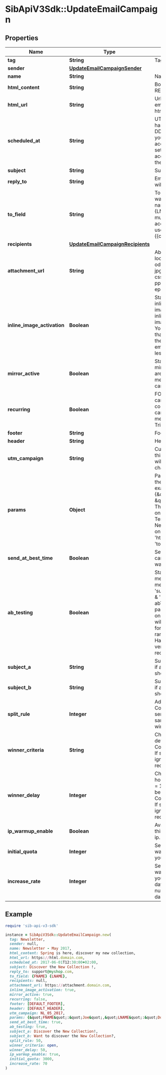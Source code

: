 # SibApiV3Sdk::UpdateEmailCampaign

## Properties

| Name | Type | Description | Notes |
| ---- | ---- | ----------- | ----- |
| **tag** | **String** | Tag of the campaign | [optional] |
| **sender** | [**UpdateEmailCampaignSender**](UpdateEmailCampaignSender.md) |  | [optional] |
| **name** | **String** | Name of the campaign | [optional] |
| **html_content** | **String** | Body of the message (HTML version). REQUIRED if htmlUrl is empty | [optional] |
| **html_url** | **String** | Url which contents the body of the email message. REQUIRED if htmlContent is empty | [optional] |
| **scheduled_at** | **String** | UTC date-time on which the campaign has to run (YYYY-MM-DDTHH:mm:ss.SSSZ). Prefer to pass your timezone in date-time format for accurate result. If sendAtBestTime is set to true, your campaign will be sent according to the date passed (ignoring the time part). | [optional] |
| **subject** | **String** | Subject of the campaign | [optional] |
| **reply_to** | **String** | Email on which campaign recipients will be able to reply to | [optional] |
| **to_field** | **String** | To personalize the «To» Field. If you want to include the first name and last name of your recipient, add {FNAME} {LNAME}. These contact attributes must already exist in your SendinBlue account. If input parameter &#39;params&#39; used please use {{contact.FNAME}} {{contact.LNAME}} for personalization | [optional] |
| **recipients** | [**UpdateEmailCampaignRecipients**](UpdateEmailCampaignRecipients.md) |  | [optional] |
| **attachment_url** | **String** | Absolute url of the attachment (no local file). Extension allowed: xlsx, xls, ods, docx, docm, doc, csv, pdf, txt, gif, jpg, jpeg, png, tif, tiff, rtf, bmp, cgm, css, shtml, html, htm, zip, xml, ppt, pptx, tar, ez, ics, mobi, msg, pub and eps | [optional] |
| **inline_image_activation** | **Boolean** | Status of inline image. inlineImageActivation &#x3D; false means image can’t be embedded, &amp; inlineImageActivation &#x3D; true means image can be embedded, in the email. You cannot send a campaign of more than 4MB with images embedded in the email. Campaigns with the images embedded in the email must be sent to less than 5000 contacts. | [optional][default to false] |
| **mirror_active** | **Boolean** | Status of mirror links in campaign. mirrorActive &#x3D; false means mirror links are deactivated, &amp; mirrorActive &#x3D; true means mirror links are activated, in the campaign | [optional] |
| **recurring** | **Boolean** | FOR TRIGGER ONLY ! Type of trigger campaign.recurring &#x3D; false means contact can receive the same Trigger campaign only once, &amp; recurring &#x3D; true means contact can receive the same Trigger campaign several times | [optional][default to false] |
| **footer** | **String** | Footer of the email campaign | [optional] |
| **header** | **String** | Header of the email campaign | [optional] |
| **utm_campaign** | **String** | Customize the utm_campaign value. If this field is empty, the campaign name will be used. Only alphanumeric characters and spaces are allowed | [optional] |
| **params** | **Object** | Pass the set of attributes to customize the type &#39;classic&#39; campaign. For example, {\&quot;FNAME\&quot;:\&quot;Joe\&quot;, \&quot;LNAME\&quot;:\&quot;Doe\&quot;}. The &#39;params&#39; field will get updated, only if the campaign is in New Template Language, else ignored. The New Template Language is dependent on the values of &#39;subject&#39;, &#39;htmlContent/htmlUrl&#39;, &#39;sender.name&#39; &amp; &#39;toField&#39; | [optional] |
| **send_at_best_time** | **Boolean** | Set this to true if you want to send your campaign at best time. Note:- if true, warmup ip will be disabled. | [optional] |
| **ab_testing** | **Boolean** | Status of A/B Test. abTesting &#x3D; false means it is disabled, &amp; abTesting &#x3D; true means it is enabled. &#39;subjectA&#39;, &#39;subjectB&#39;, &#39;splitRule&#39;, &#39;winnerCriteria&#39; &amp; &#39;winnerDelay&#39; will be considered if abTesting is set to true. &#39;subject&#39; if passed is ignored.  Can be set to true only if &#39;sendAtBestTime&#39; is &#39;false&#39;. You will be able to set up two subject lines for your campaign and send them to a random sample of your total recipients. Half of the test group will receive version A, and the other half will receive version B | [optional][default to false] |
| **subject_a** | **String** | Subject A of the campaign. Considered if abTesting &#x3D; true. subjectA &amp; subjectB should have unique value | [optional] |
| **subject_b** | **String** | Subject B of the campaign. Considered if abTesting &#x3D; true. subjectA &amp; subjectB should have unique value | [optional] |
| **split_rule** | **Integer** | Add the size of your test groups. Considered if abTesting &#x3D; true. We&#39;ll send version A and B to a random sample of recipients, and then the winning version to everyone else | [optional] |
| **winner_criteria** | **String** | Choose the metrics that will determinate the winning version. Considered if &#39;splitRule&#39; &gt;&#x3D; 1 and &lt; 50. If splitRule &#x3D; 50, &#39;winnerCriteria&#39; is ignored if passed or alreday exist in record | [optional] |
| **winner_delay** | **Integer** | Choose the duration of the test in hours. Maximum is 7 days, pass 24*7 &#x3D; 168 hours. The winning version will be sent at the end of the test. Considered if &#39;splitRule&#39; &gt;&#x3D; 1 and &lt; 50. If splitRule &#x3D; 50, &#39;winnerDelay&#39; is ignored if passed or alreday exist in record | [optional] |
| **ip_warmup_enable** | **Boolean** | Available for dedicated ip clients. Set this to true if you wish to warm up your ip. | [optional][default to false] |
| **initial_quota** | **Integer** | Set an initial quota greater than 1 for warming up your ip. We recommend you set a value of 3000. | [optional] |
| **increase_rate** | **Integer** | Set a percentage increase rate for warming up your ip. We recommend you set the increase rate to 30% per day. If you want to send the same number of emails every day, set the daily increase value to 0%. | [optional] |

## Example

```ruby
require 'sib-api-v3-sdk'

instance = SibApiV3Sdk::UpdateEmailCampaign.new(
  tag: Newsletter,
  sender: null,
  name: Newsletter - May 2017,
  html_content: Spring is here, discover my new collection,
  html_url: https://html.domain.com,
  scheduled_at: 2017-06-01T12:30:00+02:00,
  subject: Discover the New Collection !,
  reply_to: support@myshop.com,
  to_field: {FNAME} {LNAME},
  recipients: null,
  attachment_url: https://attachment.domain.com,
  inline_image_activation: true,
  mirror_active: true,
  recurring: false,
  footer: [DEFAULT_FOOTER],
  header: [DEFAULT_HEADER],
  utm_campaign: NL_05_2017,
  params: {&quot;FNAME&quot;:&quot;Joe&quot;,&quot;LNAME&quot;:&quot;Doe&quot;},
  send_at_best_time: true,
  ab_testing: true,
  subject_a: Discover the New Collection!,
  subject_b: Want to discover the New Collection?,
  split_rule: 50,
  winner_criteria: open,
  winner_delay: 50,
  ip_warmup_enable: true,
  initial_quota: 3000,
  increase_rate: 70
)
```

